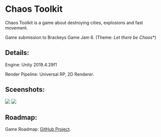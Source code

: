 # Chaos Toolkit
Chaos Toolkit is a game about destroying cities, explosions and fast movement.

Game submission to Brackeys Game Jam 6. (Theme: *Let there be Chaos**)

## Details:
Engine: Unity 2019.4.29f1

Render Pipeline: Universal RP, 2D Renderer.

## Sceenshots:
![](https://user-images.githubusercontent.com/85254326/131215416-c0901bd7-bb0e-4da9-8af7-a63a4aad6495.png)
![](https://user-images.githubusercontent.com/85254326/130951486-74029031-b7c6-4613-9c94-20caa9371e4d.png)


## Roadmap:
Game Roadmap: [GitHub Project](https://github.com/Thev2Andy/ChaosToolkit/projects/1).
